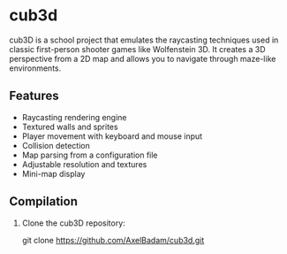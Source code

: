# cub3d

cub3D is a school project that emulates the raycasting techniques used in classic first-person shooter games like Wolfenstein 3D. It creates a 3D perspective from a 2D map and allows you to navigate through maze-like environments.

## Features

- Raycasting rendering engine
- Textured walls and sprites
- Player movement with keyboard and mouse input
- Collision detection
- Map parsing from a configuration file
- Adjustable resolution and textures
- Mini-map display

## Compilation

1. Clone the cub3D repository:

      git clone https://github.com/AxelBadam/cub3d.git




